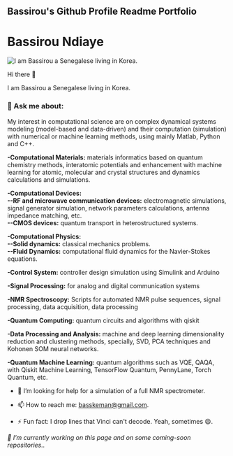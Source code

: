 ## Bassirou's Github Profile Readme Portfolio

# Bassirou Ndiaye

![I am Bassirou a Senegalese living in Korea.](https://pbs.twimg.com/profile_banners/377402778/1672025817/1080x360)


Hi there 👋

I am Bassirou a Senegalese living in Korea. 

### 💬 Ask me about:
My interest in computational science are on complex dynamical systems modeling (model-based and data-driven) and their computation (simulation) with numerical or machine learning methods, using mainly Matlab, Python and C++.

**-Computational Materials:** materials informatics based on quantum chemistry methods, interatomic potentials and enhancement with machine learning for atomic, molecular and crystal structures and dynamics calculations and simulations.

**-Computational Devices:**  
 **--RF and microwave communication devices:** electromagnetic simulations, signal generator simulation, network parameters calculations, antenna impedance matching, etc.  
**--CMOS devices:** quantum transport in heterostructured systems.

**-Computational Physics:**  
**--Solid dynamics:** classical mechanics problems.  
**--Fluid Dynamics:** computational fluid dynamics for the Navier-Stokes equations.

**-Control System:** controller design simulation using Simulink and Arduino

**-Signal Processing:** for analog and digital communication systems

**-NMR Spectroscopy:**
Scripts for automated NMR pulse sequences, signal processing, data acquisition, data processing

**-Quantum Computing:** quantum circuits and algorithms with qiskit

**-Data Processing and Analysis:** machine and deep learning dimensionality reduction and clustering methods, specially, SVD, PCA techniques and Kohonen SOM neural networks.

**-Quantum Machine Learning:** quantum algorithms such as VQE, QAQA, with Qiskit Machine Learning, TensorFlow Quantum, PennyLane, Torch Quantum, etc.


- 🤔 I’m looking for help for a simulation of a full NMR spectrometer.
- 📫 How to reach me: basskeman@gmail.com.

- ⚡ Fun fact: I drop lines that Vinci can't decode. Yeah, sometimes 😄.

*🔭 I’m currently working on this page and on some coming-soon repositories..*  
